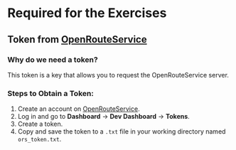 # Required for the Exercises

## Token from [OpenRouteService](https://openrouteservice.org)

### Why do we need a token?
This token is a key that allows you to request the OpenRouteService server.

### Steps to Obtain a Token:
1. Create an account on [OpenRouteService](https://openrouteservice.org).
2. Log in and go to **Dashboard** -> **Dev Dashboard** -> **Tokens**.
3. Create a token.
4. Copy and save the token to a `.txt` file in your working directory named `ors_token.txt`.